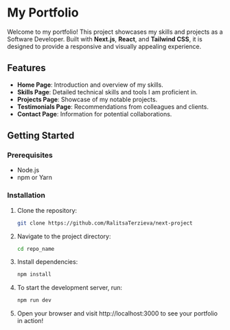 # My Portfolio

Welcome to my portfolio! This project showcases my skills and projects as a Software Developer. Built with **Next.js**, **React**, and **Tailwind CSS**, it is designed to provide a responsive and visually appealing experience.

## Features

- **Home Page**: Introduction and overview of my skills.
- **Skills Page**: Detailed technical skills and tools I am proficient in.
- **Projects Page**: Showcase of my notable projects.
- **Testimonials Page**: Recommendations from colleagues and clients.
- **Contact Page**: Information for potential collaborations.

## Getting Started

### Prerequisites

- Node.js
- npm or Yarn

### Installation
1. Clone the repository:
   ```bash
   git clone https://github.com/RalitsaTerzieva/next-project

2. Navigate to the project directory:
   ```bash
   cd repo_name

3. Install dependencies:
   ```bash
   npm install

4. To start the development server, run:
   ```bash
   npm run dev

5. Open your browser and visit http://localhost:3000 to see your portfolio in action!

